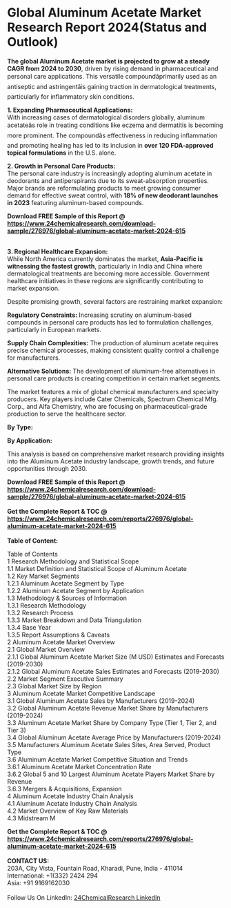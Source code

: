 <h1>Global Aluminum Acetate Market Research Report 2024(Status and Outlook)</h1><p><strong>The global Aluminum Acetate market is projected to grow at a steady CAGR from 2024 to 2030</strong>, driven by rising demand in pharmaceutical and personal care applications. This versatile compoundâprimarily used as an antiseptic and astringentâis gaining traction in dermatological treatments, particularly for inflammatory skin conditions.</p><p><strong>1. Expanding Pharmaceutical Applications:</strong><br>
With increasing cases of dermatological disorders globally, aluminum acetateâs role in treating conditions like eczema and dermatitis is becoming more prominent. The compoundâs effectiveness in reducing inflammation and promoting healing has led to its inclusion in <strong>over 120 FDA-approved topical formulations</strong> in the U.S. alone.</p><p><strong>2. Growth in Personal Care Products:</strong><br>
The personal care industry is increasingly adopting aluminum acetate in deodorants and antiperspirants due to its sweat-absorption properties. Major brands are reformulating products to meet growing consumer demand for effective sweat control, with <strong>18% of new deodorant launches in 2023</strong> featuring aluminum-based compounds.</p><div><b>Download FREE Sample of this Report @ 
            <a href="https://www.24chemicalresearch.com/download-sample/276976/global-aluminum-acetate-market-2024-615">
            https://www.24chemicalresearch.com/download-sample/276976/global-aluminum-acetate-market-2024-615</a></b></div><br><p><strong>3. Regional Healthcare Expansion:</strong><br>
While North America currently dominates the market, <strong>Asia-Pacific is witnessing the fastest growth</strong>, particularly in India and China where dermatological treatments are becoming more accessible. Government healthcare initiatives in these regions are significantly contributing to market expansion.</p><p>Despite promising growth, several factors are restraining market expansion:</p><p><strong>Regulatory Constraints:</strong> Increasing scrutiny on aluminum-based compounds in personal care products has led to formulation challenges, particularly in European markets.</p><p><strong>Supply Chain Complexities:</strong> The production of aluminum acetate requires precise chemical processes, making consistent quality control a challenge for manufacturers.</p><p><strong>Alternative Solutions:</strong> The development of aluminum-free alternatives in personal care products is creating competition in certain market segments.</p><p>The market features a mix of global chemical manufacturers and specialty producers. Key players include Cater Chemicals, Spectrum Chemical Mfg. Corp., and Alfa Chemistry, who are focusing on pharmaceutical-grade production to serve the healthcare sector.</p><p><strong>By Type:</strong></p><p><strong>By Application:</strong></p><p>This analysis is based on comprehensive market research providing insights into the Aluminum Acetate industry landscape, growth trends, and future opportunities through 2030.</p><div><b>Download FREE Sample of this Report @ 
            <a href="https://www.24chemicalresearch.com/download-sample/276976/global-aluminum-acetate-market-2024-615">
            https://www.24chemicalresearch.com/download-sample/276976/global-aluminum-acetate-market-2024-615</a></b></div><br><div><b>Get the Complete Report & TOC @ 
            <a href="https://www.24chemicalresearch.com/reports/276976/global-aluminum-acetate-market-2024-615">
            https://www.24chemicalresearch.com/reports/276976/global-aluminum-acetate-market-2024-615</a></b></div><br>
            <b>Table of Content:</b><p>Table of Contents<br />
1 Research Methodology and Statistical Scope<br />
1.1 Market Definition and Statistical Scope of Aluminum Acetate<br />
1.2 Key Market Segments<br />
1.2.1 Aluminum Acetate Segment by Type<br />
1.2.2 Aluminum Acetate Segment by Application<br />
1.3 Methodology & Sources of Information<br />
1.3.1 Research Methodology<br />
1.3.2 Research Process<br />
1.3.3 Market Breakdown and Data Triangulation<br />
1.3.4 Base Year<br />
1.3.5 Report Assumptions & Caveats<br />
2 Aluminum Acetate Market Overview<br />
2.1 Global Market Overview<br />
2.1.1 Global Aluminum Acetate Market Size (M USD) Estimates and Forecasts (2019-2030)<br />
2.1.2 Global Aluminum Acetate Sales Estimates and Forecasts (2019-2030)<br />
2.2 Market Segment Executive Summary<br />
2.3 Global Market Size by Region<br />
3 Aluminum Acetate Market Competitive Landscape<br />
3.1 Global Aluminum Acetate Sales by Manufacturers (2019-2024)<br />
3.2 Global Aluminum Acetate Revenue Market Share by Manufacturers (2019-2024)<br />
3.3 Aluminum Acetate Market Share by Company Type (Tier 1, Tier 2, and Tier 3)<br />
3.4 Global Aluminum Acetate Average Price by Manufacturers (2019-2024)<br />
3.5 Manufacturers Aluminum Acetate Sales Sites, Area Served, Product Type<br />
3.6 Aluminum Acetate Market Competitive Situation and Trends<br />
3.6.1 Aluminum Acetate Market Concentration Rate<br />
3.6.2 Global 5 and 10 Largest Aluminum Acetate Players Market Share by Revenue<br />
3.6.3 Mergers & Acquisitions, Expansion<br />
4 Aluminum Acetate Industry Chain Analysis<br />
4.1 Aluminum Acetate Industry Chain Analysis<br />
4.2 Market Overview of Key Raw Materials<br />
4.3 Midstream M</p><div><b>Get the Complete Report & TOC @ 
            <a href="https://www.24chemicalresearch.com/reports/276976/global-aluminum-acetate-market-2024-615">
            https://www.24chemicalresearch.com/reports/276976/global-aluminum-acetate-market-2024-615</a></b></div><br><b>CONTACT US:</b><br>
            203A, City Vista, Fountain Road, Kharadi, Pune, India - 411014<br>
            International: +1(332) 2424 294<br>
            Asia: +91 9169162030 <br><br>
            Follow Us On LinkedIn: <a href="https://www.linkedin.com/company/24chemicalresearch/">24ChemicalResearch LinkedIn</a>